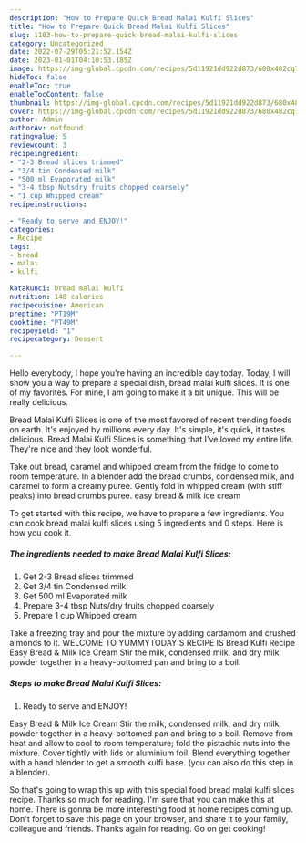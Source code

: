 ```yaml
---
description: "How to Prepare Quick Bread Malai Kulfi Slices"
title: "How to Prepare Quick Bread Malai Kulfi Slices"
slug: 1103-how-to-prepare-quick-bread-malai-kulfi-slices
category: Uncategorized
date: 2022-07-29T05:21:52.154Z
date: 2023-01-01T04:10:53.185Z
image: https://img-global.cpcdn.com/recipes/5d11921dd922d873/680x482cq70/bread-malai-kulfi-slices-recipe-main-photo.jpg
hideToc: false
enableToc: true
enableTocContent: false
thumbnail: https://img-global.cpcdn.com/recipes/5d11921dd922d873/680x482cq70/bread-malai-kulfi-slices-recipe-main-photo.jpg
cover: https://img-global.cpcdn.com/recipes/5d11921dd922d873/680x482cq70/bread-malai-kulfi-slices-recipe-main-photo.jpg
author: Admin
authorAv: notfound
ratingvalue: 5
reviewcount: 3
recipeingredient:
- "2-3 Bread slices trimmed"
- "3/4 tin Condensed milk"
- "500 ml Evaporated milk"
- "3-4 tbsp Nutsdry fruits chopped coarsely"
- "1 cup Whipped cream"
recipeinstructions:

- "Ready to serve and ENJOY!"
categories:
- Recipe
tags:
- bread
- malai
- kulfi

katakunci: bread malai kulfi 
nutrition: 148 calories
recipecuisine: American
preptime: "PT19M"
cooktime: "PT49M"
recipeyield: "1"
recipecategory: Dessert

---
```



Hello everybody, I hope you're having an incredible day today. Today, I will show you a way to prepare a special dish, bread malai kulfi slices. It is one of my favorites. For mine, I am going to make it a bit unique. This will be really delicious.

Bread Malai Kulfi Slices is one of the most favored of recent trending foods on earth. It's enjoyed by millions every day. It's simple, it's quick, it tastes delicious. Bread Malai Kulfi Slices is something that I've loved my entire life. They're nice and they look wonderful.

Take out bread, caramel and whipped cream from the fridge to come to room temperature. In a blender add the bread crumbs, condensed milk, and caramel to form a creamy puree. Gently fold in whipped cream (with stiff peaks) into bread crumbs puree. easy bread &amp; milk ice cream


To get started with this recipe, we have to prepare a few ingredients. You can cook bread malai kulfi slices using 5 ingredients and 0 steps. Here is how you cook it.

<!--inarticleads1-->

##### The ingredients needed to make Bread Malai Kulfi Slices:

1. Get 2-3 Bread slices trimmed
1. Get 3/4 tin Condensed milk
1. Get 500 ml Evaporated milk
1. Prepare 3-4 tbsp Nuts/dry fruits chopped coarsely
1. Prepare 1 cup Whipped cream


Take a freezing tray and pour the mixture by adding cardamom and crushed almonds to it. WELCOME TO YUMMYTODAY&#39;S RECIPE IS Bread Kulfi Recipe Easy Bread &amp; Milk Ice Cream Stir the milk, condensed milk, and dry milk powder together in a heavy-bottomed pan and bring to a boil. 

<!--inarticleads2-->

##### Steps to make Bread Malai Kulfi Slices:


1. Ready to serve and ENJOY!

Easy Bread &amp; Milk Ice Cream Stir the milk, condensed milk, and dry milk powder together in a heavy-bottomed pan and bring to a boil. Remove from heat and allow to cool to room temperature; fold the pistachio nuts into the mixture. Cover tightly with lids or aluminium foil. Blend everything together with a hand blender to get a smooth kulfi base. (you can also do this step in a blender). 

So that's going to wrap this up with this special food bread malai kulfi slices recipe. Thanks so much for reading. I'm sure that you can make this at home. There is gonna be more interesting food at home recipes coming up. Don't forget to save this page on your browser, and share it to your family, colleague and friends. Thanks again for reading. Go on get cooking!
